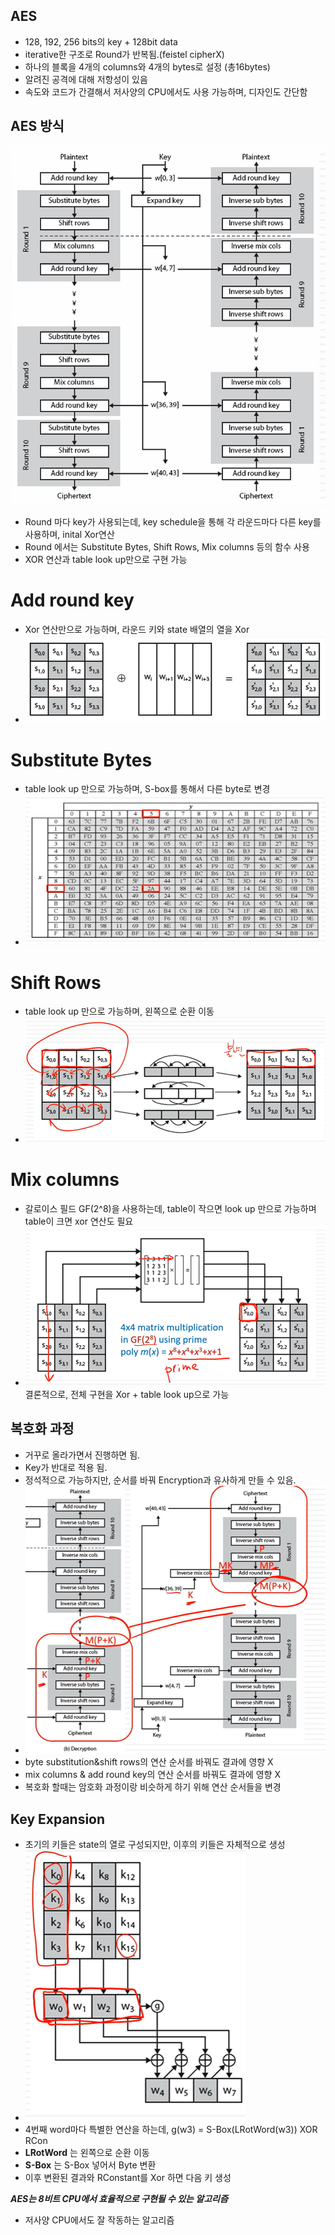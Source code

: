 ## AES
- 128, 192, 256 bits의 key + 128bit data  
- iterative한 구조로 Round가 반복됨.(feistel cipherX)
- 하나의 블록을 4개의 columns와 4개의 bytes로 설정 (총16bytes)
- 알려진 공격에 대해 저항성이 있음
- 속도와 코드가 간결해서 저사양의 CPU에서도 사용 가능하며, 디자인도 간단함

## AES 방식 
![alt text](image.png)
- Round 마다 key가 사용되는데, key schedule을 통해 각 라운드마다 다른 key를 사용하며, inital Xor연산
- Round 에서는 Substitute Bytes, Shift Rows, Mix columns 등의 함수 사용
- XOR 연산과 table look up만으로 구현 가능

# Add round key
- Xor 연산만으로 가능하며, 라운드 키와 state 배열의 열을 Xor
- ![alt text](image-4.png)

# Substitute Bytes
- table look up 만으로 가능하며, S-box를 통해서 다른 byte로 변경
- ![alt text](image-1.png)

# Shift Rows
- table look up 만으로 가능하며, 왼쪽으로 순환 이동
- ![alt text](image-2.png)

# Mix columns 
- 갈로이스  필드 GF(2^8)을 사용하는데, table이 작으면 look up 만으로 가능하며 table이 크면 xor 연산도 필요
- ![alt text](image-3.png)
결론적으로, 전체 구현을 Xor + table look up으로 가능

## 복호화 과정
- 거꾸로 올라가면서 진행하면 됨.
- Key가 반대로 적용 됨.
- 정석적으로 가능하지만, 순서를 바꿔 Encryption과 유사하게 만들 수 있음.
- ![alt text](image-6.png)
- byte substitution&shift rows의 연산 순서를 바꿔도 결과에 영향 X
- mix columns & add round key의 연산 순서를 바꿔도 결과에 영향 X
- 복호화 할때는 암호화 과정이랑 비슷하게 하기 위해 연산 순서들을 변경


## Key Expansion
- 초기의 키들은 state의 열로 구성되지만, 이후의 키들은 자체적으로 생성
- ![alt text](image-5.png)
- 4번째 word마다 특별한 연산을 하는데, g(w3) = S-Box(LRotWord(w3)) XOR RCon
- **LRotWord** 는 왼쪽으로 순환 이동
- **S-Box** 는 S-Box 넣어서 Byte 변환
- 이후 변환된 결과와 RConstant를 Xor 하면 다음 키 생성

***AES는 8비트 CPU에서 효율적으로 구현될 수 있는 알고리즘***
- 저사양 CPU에서도 잘 작동하는 알고리즘


